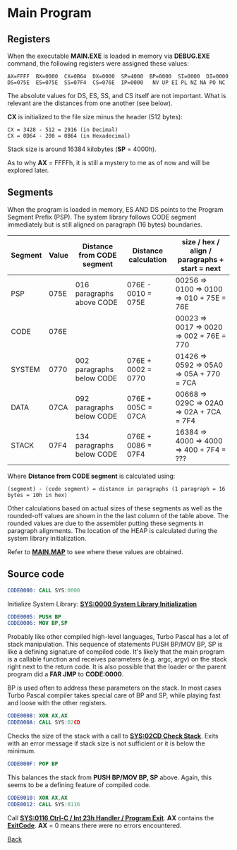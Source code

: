 # Main Program

## Registers

When the executable **MAIN.EXE** is loaded in memory via **DEBUG.EXE** command, the following registers were assigned these values:

```
AX=FFFF  BX=0000  CX=0B64  DX=0000  SP=4000  BP=0000  SI=0000  DI=0000
DS=075E  ES=075E  SS=07F4  CS=076E  IP=0000   NV UP EI PL NZ NA PO NC
```

The absolute values for DS, ES, SS, and CS itself are not important. What is relevant are the distances from one another (see below).

**CX** is initialized to the file size minus the header (512 bytes):

```
CX = 3428 - 512 = 2916 (in Decimal)
CX = 0D64 - 200 = 0B64 (in Hexadecimal)
```

Stack size is around 16384 kilobytes (**SP** = 4000h).

As to why **AX** = FFFFh, it is still a mystery to me as of now and will be explored later.

## Segments

When the program is loaded in memory, ES AND DS points to the Program Segment Prefix (PSP). The system library follows CODE segment immediately but is still aligned on paragraph (16 bytes) boundaries.

|Segment|Value|Distance from CODE segment|Distance calculation |size / hex / align / paragraphs + start = next|
|-------|-----|--------------------------|---------------------|----------------------------------------------|
|PSP    | 075E| 016 paragraphs above CODE|076E - 0010 = 075E   | 00256 => 0100 => 0100 => 010 + 75E = 76E     |
|CODE   | 076E|                          |                     | 00023 => 0017 => 0020 => 002 + 76E = 770     |
|SYSTEM | 0770| 002 paragraphs below CODE|076E + 0002 = 0770   | 01426 => 0592 => 05A0 => 05A + 770 = 7CA     |
|DATA   | 07CA| 092 paragraphs below CODE|076E + 005C = 07CA   | 00668 => 029C => 02A0 => 02A + 7CA = 7F4     |
|STACK  | 07F4| 134 paragraphs below CODE|076E + 0086 = 07F4   | 16384 => 4000 => 4000 => 400 + 7F4 = ???     |

Where **Distance from CODE segment** is calculated using:

```
(segment) - (code segment) = distance in paragraphs (1 paragraph = 16 bytes = 10h in hex)
```

Other calculations based on actual sizes of these segments as well as the rounded-off values are shown in the the last column of the table above. The rounded values are due to the assembler putting these segments in paragraph alignments. The location of the HEAP is calculated during the system library initialization.

Refer to **[MAIN.MAP](MAIN-MAP.md)** to see where these values are obtained.

## Source code

```nasm
CODE0000: CALL SYS:0000
```

Initialize System Library: **[SYS:0000 System Library Initialization](0000-INIT.md)**

```nasm
CODE0005: PUSH BP
CODE0006: MOV BP,SP
```

Probably like other compiled high-level languages, Turbo Pascal has a lot of stack manipulation. This sequence of statements PUSH BP/MOV BP, SP is like a defining signature of compiled code. It's likely that the main program is a callable function and receives parameters (e.g. argc, argv) on the stack right next to the return code. It is also possible that the loader or the parent program did a **FAR JMP** to **CODE:0000**.

BP is used often to address these parameters on the stack. In most cases Turbo Pascal compiler takes special care of BP and SP, while playing fast and loose with the other registers.

```nasm
CODE0008: XOR AX,AX
CODE000A: CALL SYS:02CD
```

Checks the size of the stack with a call to **[SYS:02CD Check Stack](02CD-CHECK-STACK.md)**. Exits with an error message if stack size is not sufficient or it is below the minimum.

```nasm
CODE000F: POP BP
```

This balances the stack from **PUSH BP/MOV BP, SP** above. Again, this seems to be a defining feature of compiled code.

```nasm
CODE0010: XOR AX,AX
CODE0012: CALL SYS:0116
```

Call **[SYS:0116 Ctrl-C / Int 23h Handler / Program Exit](0113-CTRL-C-HANDLER.md)**. **AX** contains the **[ExitCode](DATA.md)**. **AX** = 0 means there were no errors encountered.

[Back](../README.md)